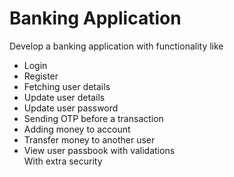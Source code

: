 # Banking Application
Develop a banking application with functionality like 
* Login
* Register
* Fetching user details
* Update user details
* Update user password 
* Sending OTP before a transaction
* Adding money to account
* Transfer money to another user
* View user passbook with validations <br />
With extra security
